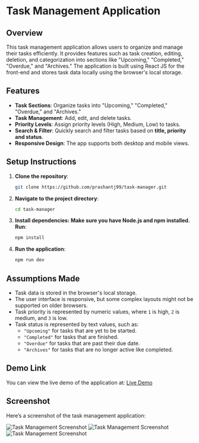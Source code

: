 # Task Management Application

## Overview

This task management application allows users to organize and manage their tasks efficiently. It provides features such as task creation, editing, deletion, and categorization into sections like "Upcoming," "Completed," "Overdue," and "Archives." The application is built using React JS for the front-end and stores task data locally using the browser's local storage.

## Features

- **Task Sections**: Organize tasks into "Upcoming," "Completed," "Overdue," and "Archives."
- **Task Management**: Add, edit, and delete tasks.
- **Priority Levels**: Assign priority levels (High, Medium, Low) to tasks.
- **Search & Filter**: Quickly search and filter tasks based on **title, priority and status**.
- **Responsive Design**: The app supports both desktop and mobile views.

## Setup Instructions

1. **Clone the repository**:
   ```bash
   git clone https://github.com/prashantj99/task-manager.git
2. **Navigate to the project directory**:
   ```bash
   cd task-manager
3. **Install dependencies: Make sure you have Node.js and npm installed. Run**:
   ```bash
   npm install
4. **Run the application**:
   ```bash
   npm run dev
## Assumptions Made

- Task data is stored in the browser's local storage.
- The user interface is responsive, but some complex layouts might not be supported on older browsers.
- Task priority is represented by numeric values, where `1` is high, `2` is medium, and `3` is low.
- Task status is represented by text values, such as:
  - `"Upcoming"` for tasks that are yet to be started.
  - `"Completed"` for tasks that are finished.
  - `"Overdue"` for tasks that are past their due date.
  - `"Archives"` for tasks that are no longer active like completed.

## Demo Link

You can view the live demo of the application at: [Live Demo](https://task-manager-mu-rust.vercel.app/)

## Screenshot

Here’s a screenshot of the task management application:

![Task Management Screenshot](https://i.postimg.cc/sxm6B0nD/Screenshot-2024-11-14-165207.png)
![Task Management Screenshot](https://i.postimg.cc/264XY5hW/Screenshot-2024-11-14-165141.png)
![Task Management Screenshot](https://i.postimg.cc/7hwtZynW/Screenshot-2024-11-14-165223.png)
